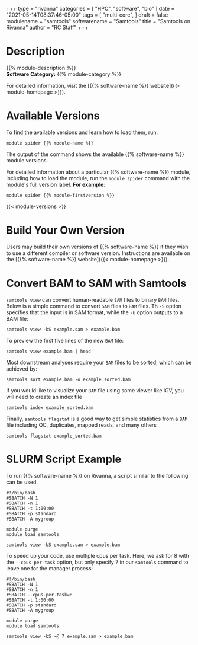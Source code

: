 +++
type = "rivanna"
categories = [
  "HPC",
  "software",
  "bio"
]
date = "2021-05-14T08:37:46-05:00"
tags = [
  "multi-core",
]
draft = false
modulename = "samtools"
softwarename = "Samtools"
title = "Samtools on Rivanna"
author = "RC Staff"
+++

# Description
{{% module-description %}}
<br>
**Software Category:** {{% module-category %}}

For detailed information, visit the [{{% software-name %}} website]({{< module-homepage >}}).

# Available Versions
To find the available versions and learn how to load them, run:
```
module spider {{% module-name %}}
```

The output of the command shows the available {{% software-name %}} module versions.

For detailed information about a particular {{% software-name %}} module, including how to load the module, run the `module spider` command with the module's full version label. __For example__:
```
module spider {{% module-firstversion %}}
```

{{< module-versions >}}

# Build Your Own Version
Users may build their own versions of {{% software-name %}} if they wish to use a different compiler or software version. Instructions are available on the [{{% software-name %}} website]({{< module-homepage >}}).

# Convert BAM to SAM with Samtools
`samtools view` can convert human-readable `SAM` files to binary `BAM` files. Below is a simple command to convert `SAM` files to `BAM` files. Th `-S` option specifies that the input is in SAM format, while the `-b` option outputs to a BAM file:
```
samtools view -bS example.sam > example.bam
```

To preview the first five lines of the new `BAM` file:
```
samtools view example.bam | head
```

Most downstream analyses require your `BAM` files to be sorted, which can be achieved by:
```
samtools sort example.bam -o example_sorted.bam
```

If you would like to visualize your `BAM` file using some viewer like IGV, you will need to create an index file
```
samtools index example_sorted.bam
```

Finally, `samtools flagstat` is a good way to get simple statistics from a `BAM` file including QC, duplicates, mapped reads, and many others
```
samtools flagstat example_sorted.bam
```

# SLURM Script Example
To run {{% software-name %}} on Rivanna, a script similar to the following can be used.

```
#!/bin/bash
#SBATCH -N 1
#SBATCH -n 1
#SBATCH -t 1:00:00
#SBATCH -p standard
#SBATCH -A mygroup

module purge
module load samtools

samtools view -bS example.sam > example.bam
```

To speed up your code, use multiple cpus per task. Here, we ask for 8 with the `--cpus-per-task` option, but only specify 7 in our `samtools` command to leave one for the manager process:
```
#!/bin/bash
#SBATCH -N 1
#SBATCH -n 1
#SBATCH --cpus-per-task=8
#SBATCH -t 1:00:00
#SBATCH -p standard
#SBATCH -A mygroup

module purge
module load samtools

samtools view -bS -@ 7 example.sam > example.bam
```
<br>
